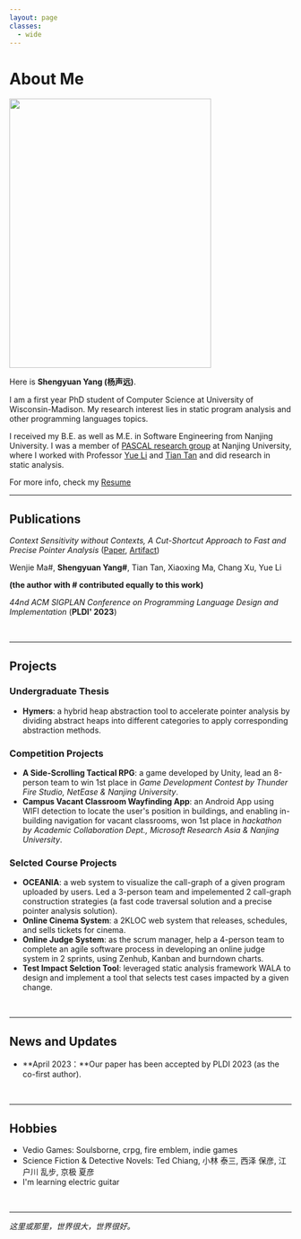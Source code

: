```yaml
---
layout: page
classes: 
  - wide
---
```


# About Me

<img src="https://yangshengyuan.github.io/shengyuanyang.jpg" class="floatpic" width="360" height="480">

Here is **Shengyuan Yang (杨声远)**.

I am a first year PhD student of Computer Science at University of Wisconsin-Madison. My research interest lies in static program analysis and other programming languages topics.

I received my B.E. as well as M.E. in Software Engineering from Nanjing University. I was a member of [PASCAL research group](https://pascal-lab.net/) at Nanjing University, where I worked with Professor [Yue Li](https://yuelee.bitbucket.io/) and [Tian Tan](https://silverbullettt.bitbucket.io/) and did research in static analysis.

For more info, check my [Resume](https://yangshengyuan.github.io/file/CV-shengyuanyang.pdf)

---

## Publications
*Context Sensitivity without Contexts, A Cut-Shortcut Approach to Fast and Precise Pointer Analysis* ([Paper](https://dl.acm.org/doi/abs/10.1145/3591242), [Artifact](https://zenodo.org/record/7808384))

Wenjie Ma#, **Shengyuan Yang#**, Tian Tan, Xiaoxing Ma, Chang Xu, Yue Li

**(the author with # contributed equally to this work)**

*44nd ACM SIGPLAN Conference on Programming Language Design and Implementation* (**PLDI' 2023**)

<br>

---

## Projects

### Undergraduate Thesis
- **Hymers**: a hybrid heap abstraction tool to accelerate pointer analysis by dividing abstract heaps into
different categories to apply corresponding abstraction methods.

### Competition Projects
- **A Side-Scrolling Tactical RPG**: a game developed by Unity, lead an 8-person team to win 1st place in *Game Development Contest by Thunder Fire Studio, NetEase & Nanjing University*.
- **Campus Vacant Classroom Wayfinding App**: an Android App using WIFI detection to locate the user's position in buildings, and enabling in-building navigation for vacant classrooms, won 1st place in *hackathon by Academic Collaboration Dept., Microsoft Research Asia & Nanjing University*.

### Selcted Course Projects
- **OCEANIA**: a web system to visualize the call-graph of a given program uploaded by users. Led a 3-person team and impelemented 2 call-graph construction strategies (a fast code traversal solution and a precise pointer analysis solution). 
- **Online Cinema System**: a 2KLOC web system that releases, schedules, and sells tickets for cinema.
- **Online Judge System**: as the scrum manager, help a 4-person team to complete an agile software process in developing an online judge system in 2 sprints, using Zenhub, Kanban and burndown charts.
- **Test Impact Selction Tool**: leveraged static analysis framework WALA to design and implement a tool that selects test cases impacted by a given change.

<br>

---

## News and Updates

- **April 2023：**Our paper has been accepted by PLDI 2023 (as the co-first author).

<br>

---

## Hobbies

- Vedio Games: Soulsborne, crpg, fire emblem, indie games
- Science Fiction & Detective Novels: Ted Chiang, 小林 泰三, 西泽 保彦, 江户川 乱步, 京极 夏彦
- I'm learning electric guitar

<br>

---
*这里或那里，世界很大，世界很好。*